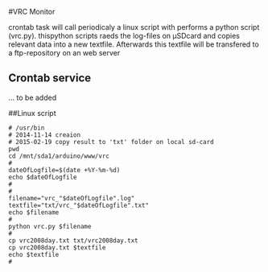 #VRC Monitor

crontab task will call periodicaly a linux script with performs a python script (vrc.py). thispython scripts raeds the log-files on µSDcard and copies relevant data into a new textfile. Afterwards this textfile will be transfered to a ftp-repository on an web server 

## Crontab service
... to be added

##Linux script

```unix
# /usr/bin
# 2014-11-14 creaion
# 2015-02-19 copy result to 'txt' folder on local sd-card
pwd
cd /mnt/sda1/arduino/www/vrc
#
dateOfLogfile=$(date +%Y-%m-%d)
echo $dateOfLogfile
#
#
filename="vrc_"$dateOfLogfile".log"
textfile="txt/vrc_"$dateOfLogfile".txt"
echo $filename
#
python vrc.py $filename
#
cp vrc2008day.txt txt/vrc2008day.txt
cp vrc2008day.txt $textfile
echo $textfile
# 
```
